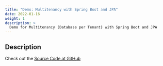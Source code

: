 ```yaml
---
title: "Demo: Multitenancy with Spring Boot and JPA"
date: 2022-01-16
weight: 1
description: >
  Demo for Multitenancy (Database per Tenant) with Spring Boot and JPA. <br/>[GitHub Repo](https://github.com/silverdonkey/spring-boot-multitenancy-demo)
---
```


## Description
Check out the [Source Code at GitHub](https://github.com/silverdonkey/spring-boot-multitenancy-demo)
